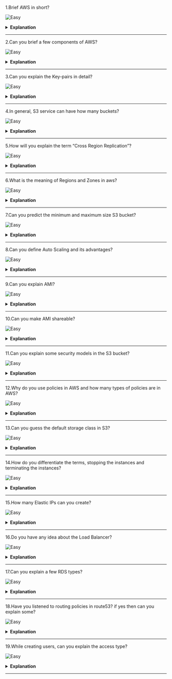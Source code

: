 1.Brief AWS in short?

![Easy]((https://raw.githubusercontent.com/revaturelabs/interviewquestions/aef8eff919a3b083089641381ed9a9101ed21fba/ComplexityTags/simple%20(2).svg))

<details markdown="1">
<summary> <b>Explanation</b> </summary>

<blockquote markdown="1">

- AWS stands for Amazon Web Services.It is an Amazon product which is used to manage distributed IT infrastructure.
 It provides different services such as 
    - infrastructure as a service
    - platform as a service
    - software as a service.



</blockquote>

</details>

------


2.Can you brief a few components of AWS?

![Easy]((https://raw.githubusercontent.com/revaturelabs/interviewquestions/aef8eff919a3b083089641381ed9a9101ed21fba/ComplexityTags/simple%20(2).svg))

<details markdown="1">
<summary> <b>Explanation</b> </summary>

<blockquote markdown="1">

- Yes, a few components of AWS are:
	Simple Storage Service (S3) : S3 is a service of aws that stores files.
	Elastic Compute Cloud: Elastic Compute Cloud is a web service that provides resizable compute capacity in the cloud.
	Elastic Beans Talk: It provides services to deploy a different application which is available in different platforms or languages like java, nodejs etc..


</blockquote>

</details>

------


3.Can you explain the Key-pairs in detail?

![Easy]((https://raw.githubusercontent.com/revaturelabs/interviewquestions/aef8eff919a3b083089641381ed9a9101ed21fba/ComplexityTags/simple%20(2).svg))

<details markdown="1">
<summary> <b>Explanation</b> </summary>

<blockquote markdown="1">

- AWS uses public key cryptography to encrypt and decrypt the login information.In public key cryptography, the public key is used to encrypt the information on the receiver's side, a private key is used to decrypt the information.The combination of a public key and the private key is known as a key-pairs.Key pairs allow you to access the instances securely.


</blockquote>

</details>

------


4.In general, S3 service can have how many buckets?

![Easy]((https://raw.githubusercontent.com/revaturelabs/interviewquestions/aef8eff919a3b083089641381ed9a9101ed21fba/ComplexityTags/simple%20(2).svg))

<details markdown="1">
<summary> <b>Explanation</b> </summary>

<blockquote markdown="1">

- By default, you can create up to 100 buckets.


</blockquote>

</details>

------


5.How will you explain the term “Cross Region Replication”?

![Easy]((https://raw.githubusercontent.com/revaturelabs/interviewquestions/aef8eff919a3b083089641381ed9a9101ed21fba/ComplexityTags/simple%20(2).svg))

<details markdown="1">
<summary> <b>Explanation</b> </summary>

<blockquote markdown="1">

- Cross Region Replication is a service available in aws that enables to replicate of the data from one bucket to another bucket which could be in the same or different region.It provides asynchronous copying of objects, i.e., objects are not copied immediately.


</blockquote>

</details>

------


6.What is the meaning of Regions and Zones in aws?

![Easy]((https://raw.githubusercontent.com/revaturelabs/interviewquestions/aef8eff919a3b083089641381ed9a9101ed21fba/ComplexityTags/simple%20(2).svg))

<details markdown="1">
<summary> <b>Explanation</b> </summary>

<blockquote markdown="1">

- Regions: A region is a geographical area which consists of 2 or more availability zones.A region is a collection of data centres which are completely isolated from other regions.
- Availability zones: An Availability zone is a data centre that can be somewhere in the country or city.Data centres can have multiple servers, switches, firewalls, and load balancing.The things through which you can interact with the cloud reside inside the Datacenter.
 

</blockquote>

</details>

------


7.Can you predict the minimum and maximum size S3 bucket?

![Easy]((https://raw.githubusercontent.com/revaturelabs/interviewquestions/aef8eff919a3b083089641381ed9a9101ed21fba/ComplexityTags/simple%20(2).svg))

<details markdown="1">
<summary> <b>Explanation</b> </summary>

<blockquote markdown="1">

- The minimum size of an object that you can store in S3 is 0 bytes and the maximum size of an object that you can store in S3 is 5 TB.
 
 
</blockquote>

</details>

------


8.Can you define Auto Scaling and its advantages?

![Easy]((https://raw.githubusercontent.com/revaturelabs/interviewquestions/aef8eff919a3b083089641381ed9a9101ed21fba/ComplexityTags/simple%20(2).svg))

<details markdown="1">
<summary> <b>Explanation</b> </summary>

<blockquote markdown="1">

- Auto Scaling is a feature in AWS that automatically scales the capacity to maintain steady and predictable performance.

Advantages of Auto Scaling
- 	Setup Scaling Quickly
It sets the target utilization levels of multiple resources in a single interface.You can see the average utilization level of multiple resources in the same console, i.e., you do not have to move to a different console.
- 	Make Smart Scaling Decisions
It makes the scaling plans that automate how different resources respond to the changes.It optimizes availability and cost.It automatically creates the scaling policies and sets the targets based on your preference.It also monitors your application and automatically adds or removes the capacity based on the requirements.
- 	Automatically maintain performance
Auto Scaling automatically optimizes the application performance and availability even when the workloads are unpredictable.It continuously monitors your application to maintain the desired performance level.When demand rises, then Auto Scaling automatically scales the resources.

 
</blockquote>

</details>

------


9.Can you explain AMI?

![Easy]((https://raw.githubusercontent.com/revaturelabs/interviewquestions/aef8eff919a3b083089641381ed9a9101ed21fba/ComplexityTags/simple%20(2).svg))

<details markdown="1">
<summary> <b>Explanation</b> </summary>

<blockquote markdown="1">

- AMI stands for Amazon Machine Image.It is a virtual image used to create a virtual machine within an EC2 instance.

 
</blockquote>

</details>

------


10.Can you make AMI shareable?

![Easy]((https://raw.githubusercontent.com/revaturelabs/interviewquestions/aef8eff919a3b083089641381ed9a9101ed21fba/ComplexityTags/simple%20(2).svg))

<details markdown="1">
<summary> <b>Explanation</b> </summary>

<blockquote markdown="1">

- Yes, an AMI can be shared.

 
</blockquote>

</details>

------


11.Can you explain some security models in the S3 bucket?

![Easy]((https://raw.githubusercontent.com/revaturelabs/interviewquestions/aef8eff919a3b083089641381ed9a9101ed21fba/ComplexityTags/simple%20(2).svg))

<details markdown="1">
<summary> <b>Explanation</b> </summary>

<blockquote markdown="1">

- S3 bucket can be secured in two ways:
-	ACL (Access Control List)
ACL is used to manage the access of resources to buckets and objects.An object of each bucket is associated with ACL.It defines which AWS accounts have granted access and the type of access.When a user sends the request for a resource, then its corresponding ACL will be checked to verify whether the user has granted access to the resource or not.When you create a bucket, then Amazon S3 creates a default ACL which provides full control over the AWS resources.
-	Bucket Policies
Bucket policies are only applied to S3 buckets.Bucket policies define what actions are allowed or denied.Bucket policies are attached to the bucket, not to an S3 object but the permissions defined in the bucket policy are applied to all the objects in the S3 bucket.


</blockquote>

</details>

------


12.Why do you use policies in AWS and how many types of policies are in AWS?

![Easy]((https://raw.githubusercontent.com/revaturelabs/interviewquestions/aef8eff919a3b083089641381ed9a9101ed21fba/ComplexityTags/simple%20(2).svg))

<details markdown="1">
<summary> <b>Explanation</b> </summary>

<blockquote markdown="1">

- The policy is an object which is associated with a resource that defines the permissions.AWS evaluate these policies when the user makes a request.Permissions in the policy determine whether to allow or deny an action.Policies are stored in the form of JSON documents.

AWS supports six types of policies:
- 	Identity-based policies
-	Resource-based policies
-	Permissions boundaries
-	Organizations SCPs
-	Access Control Lists
-	Session policies


</blockquote>

</details>

------


13.Can you guess the default storage class in S3?

![Easy]((https://raw.githubusercontent.com/revaturelabs/interviewquestions/aef8eff919a3b083089641381ed9a9101ed21fba/ComplexityTags/simple%20(2).svg))

<details markdown="1">
<summary> <b>Explanation</b> </summary>

<blockquote markdown="1">

- The default storage class is Standard Frequently Accessed.


</blockquote>

</details>

------


14.How do you differentiate the terms, stopping the instances and terminating the instances?

![Easy]((https://raw.githubusercontent.com/revaturelabs/interviewquestions/aef8eff919a3b083089641381ed9a9101ed21fba/ComplexityTags/simple%20(2).svg))

<details markdown="1">
<summary> <b>Explanation</b> </summary>

<blockquote markdown="1">

- Stopping: You can stop an EC2 instance and stopping an instance means shutting down the instance.Its corresponding EBS volume is still attached to an EC2 instance, so you can restart the instance as well.

- Terminating: You can also terminate the EC2 instance and terminating an instance means you are removing the instance from your AWS account.When you terminate an instance, then its corresponding EBS is also removed.Due to this reason, you cannot restart the EC2 instance.


</blockquote>

</details>

------


15.How many Elastic IPs can you create?

![Easy]((https://raw.githubusercontent.com/revaturelabs/interviewquestions/aef8eff919a3b083089641381ed9a9101ed21fba/ComplexityTags/simple%20(2).svg))

<details markdown="1">
<summary> <b>Explanation</b> </summary>

<blockquote markdown="1">

- 5 elastic IP addresses that you can create per AWS account per region.


</blockquote>

</details>

------


16.Do you have any idea about the Load Balancer?

![Easy]((https://raw.githubusercontent.com/revaturelabs/interviewquestions/aef8eff919a3b083089641381ed9a9101ed21fba/ComplexityTags/simple%20(2).svg))

<details markdown="1">
<summary> <b>Explanation</b> </summary>

<blockquote markdown="1">

- A load Balancer is a virtual machine that balances your web application load which could be Http or Https traffic that you are getting in.It balances a load of multiple servers so that no web server gets overwhelmed.


</blockquote>

</details>

------


17.Can you explain a few RDS types?

![Easy]((https://raw.githubusercontent.com/revaturelabs/interviewquestions/aef8eff919a3b083089641381ed9a9101ed21fba/ComplexityTags/simple%20(2).svg))

<details markdown="1">
<summary> <b>Explanation</b> </summary>

<blockquote markdown="1">

- Yes, few are here:
    -	Amazon Aurora
    -	Postgre SQL
    -	MySQL
    -	MariaDB
    -	Oracle
    -	SQL Server


</blockquote>

</details>

------


18.Have you listened to routing policies in route53?  if yes then can you explain some?

![Easy]((https://raw.githubusercontent.com/revaturelabs/interviewquestions/aef8eff919a3b083089641381ed9a9101ed21fba/ComplexityTags/simple%20(2).svg))

<details markdown="1">
<summary> <b>Explanation</b> </summary>

<blockquote markdown="1">

- Yes, a few are given below:
    -	Simple Routing Policy
Simple Routing Policy is a simple round-robin policy which is applied to a single resource doing the function for the domain, for example, the web server is sending the content to a website where the web server is a single resource.

    - 	Weighted Routing Policy
A weighted Routing Policy allows you to route the traffic to different resources in specified proportions.For example, 75% in one server, and 25% in another server.Weights can be assigned in the range of 0 to 255.Weight Routing policy is applied when there are multiple resources accessing the same function.For example, web servers accessing the same website.Each web server will be given a unique weight number.

    - 	Latency-based Routing Policy
Latent-based Routing Policy allows Route53 to respond to the DNS query at which the data centre gives the lowest latency.

    -	Failover Routing Policy
    -	Geolocation Routing Policy etc.


</blockquote>

</details>

------


19.While creating users, can you explain the access type?

![Easy]((https://raw.githubusercontent.com/revaturelabs/interviewquestions/aef8eff919a3b083089641381ed9a9101ed21fba/ComplexityTags/simple%20(2).svg))

<details markdown="1">
<summary> <b>Explanation</b> </summary>

<blockquote markdown="1">

- There are two types of access:
    - 	Console Access
If the user wants to use the Console Access, a user needs to create a password to login into an AWS account.

    - 	Programmatic access
If you use the Programmatic access, an IAM user needs to make API calls.An API call can be made by using the AWS CLI.To use the AWS CLI, you need to create an access key ID and secret access key.

</blockquote>

</details>

------
